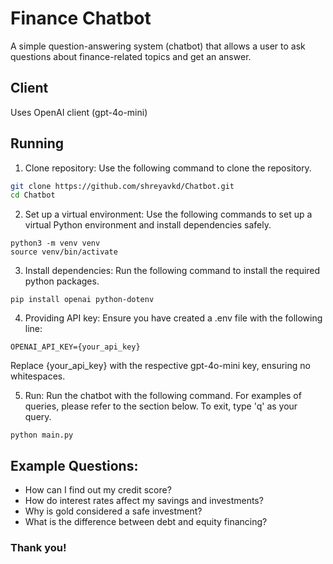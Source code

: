 # Finance Chatbot
A simple question-answering system (chatbot) that allows a user to ask questions about finance-related topics and get an answer.

## Client
Uses OpenAI client (gpt-4o-mini)

## Running
1. Clone repository:
Use the following command to clone the repository.

```bash
git clone https://github.com/shreyavkd/Chatbot.git
cd Chatbot
```

2. Set up a virtual environment:
Use the following commands to set up a virtual Python environment and install dependencies safely.

```
python3 -m venv venv
source venv/bin/activate
```

3. Install dependencies:
Run the following command to install the required python packages.

```
pip install openai python-dotenv
```

4. Providing API key:
Ensure you have created a .env file with the following line:

```
OPENAI_API_KEY={your_api_key}
```

Replace {your_api_key} with the respective gpt-4o-mini key, ensuring no whitespaces.

5. Run:
Run the chatbot with the following command. For examples of queries, please refer to the section below. To exit, type 'q' as your query.

```
python main.py
```

## Example Questions:
- How can I find out my credit score?
- How do interest rates affect my savings and investments?
- Why is gold considered a safe investment?
- What is the difference between debt and equity financing?

### Thank you!